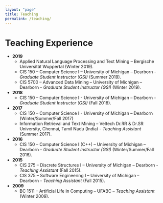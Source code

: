 ```yaml
---
layout: "page"
title: Teaching
permalink: /teaching/
---
```


# Teaching Experience

- **2019**
    - Applied Natural Language Processing and Text Mining – Bergische Universität Wuppertal (Winter 2019).
    - CIS 150 – Computer Science I – University of Michigan – Dearborn - *Graduate Student Instructor (GSI)* (Summer 2019).
    - CIS 5700 – Advanced Data Mining – University of Michigan – Dearborn - *Graduate Student Instructor (GSI)* (Winter 2019).
- **2018**
    - CIS 150 – Computer Science I - University of Michigan – Dearborn - *Graduate Student Instructor (GSI)* (Fall 2018).
- **2017**
    - CIS 150 – Computer Science I - University of Michigan – Dearborn  (Winter/Summer/Fall 2017)
    - Information Retrieval and Text Mining – Veltech Dr.RR & Dr.SR University, Chennai, Tamil Nadu (India) - *Teaching Assistant* (Summer 2017).
- **2016**
    - CIS 150 – Computer Science I (C++) – University of Michigan – Dearborn - *Graduate Student Instructor (GSI)*  (Winter/Summer/Fall 2016).
- **2015**
    - CIS 275 – Discrete Structures I – University of Michigan – Dearborn - *Teaching Assistant* (Fall 2015).
    - CIS 375 – Software Engineering I – University of Michigan – Dearborn - *Teaching Assistant* (Fall 2015).
- **2009**
    - BC 1511 – Artificial Life in Computing – UFABC – *Teaching Assistant* (Winter 2009).